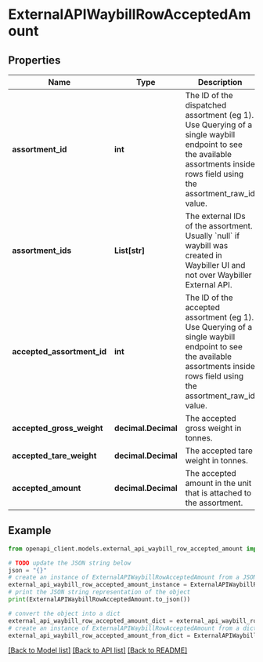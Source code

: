 # ExternalAPIWaybillRowAcceptedAmount


## Properties

Name | Type | Description | Notes
------------ | ------------- | ------------- | -------------
**assortment_id** | **int** | The ID of the dispatched assortment (eg 1). Use Querying of a single waybill endpoint to see the available assortments inside rows field using the assortment_raw_id value. | 
**assortment_ids** | **List[str]** | The external IDs of the assortment. Usually &#x60;null&#x60; if waybill was created in Waybiller UI and not over Waybiller External API. | [readonly] 
**accepted_assortment_id** | **int** | The ID of the accepted assortment (eg 1). Use Querying of a single waybill endpoint to see the available assortments inside rows field using the assortment_raw_id value. | [optional] 
**accepted_gross_weight** | **decimal.Decimal** | The accepted gross weight in tonnes. | [optional] 
**accepted_tare_weight** | **decimal.Decimal** | The accepted tare weight in tonnes. | [optional] 
**accepted_amount** | **decimal.Decimal** | The accepted amount in the unit that is attached to the assortment. | [optional] 

## Example

```python
from openapi_client.models.external_api_waybill_row_accepted_amount import ExternalAPIWaybillRowAcceptedAmount

# TODO update the JSON string below
json = "{}"
# create an instance of ExternalAPIWaybillRowAcceptedAmount from a JSON string
external_api_waybill_row_accepted_amount_instance = ExternalAPIWaybillRowAcceptedAmount.from_json(json)
# print the JSON string representation of the object
print(ExternalAPIWaybillRowAcceptedAmount.to_json())

# convert the object into a dict
external_api_waybill_row_accepted_amount_dict = external_api_waybill_row_accepted_amount_instance.to_dict()
# create an instance of ExternalAPIWaybillRowAcceptedAmount from a dict
external_api_waybill_row_accepted_amount_from_dict = ExternalAPIWaybillRowAcceptedAmount.from_dict(external_api_waybill_row_accepted_amount_dict)
```
[[Back to Model list]](../README.md#documentation-for-models) [[Back to API list]](../README.md#documentation-for-api-endpoints) [[Back to README]](../README.md)


